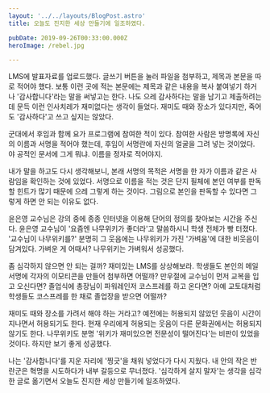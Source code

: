 ```yaml
---
layout: '../../layouts/BlogPost.astro'
title: 오늘도 진지한 세상 만들기에 일조하였다.

pubDate: 2019-09-26T00:33:00.000Z
heroImage: /rebel.jpg

---
```


LMS에 발표자료를 업로드했다. 글쓰기 버튼을 눌러 파일을 첨부하고, 제목과 본문을 따로 적어야 했다. 보통 이런 곳에 적는 본문에는 제목과 같은 내용을 복사 붙여넣기 하거나 '감사합니다'라는 말을 써넣고는 한다. 나도 으레 감사하다는 말을 남기고 제출하려는데 문득 이런 인사치레가 재미없다는 생각이 들었다. 재미도 때와 장소가 있다지만, 죽어도 '감사하다'고 쓰고 싶지는 않았다.

군대에서 후임과 함께 요가 프로그램에 참여한 적이 있다. 참여한 사람은 방명록에 자신의 이름과 서명을 적어야 했는데, 후임이 서명란에 자신의 얼굴을 그려 넣는 것이었다. 야 공적인 문서에 그게 뭐냐. 이름을 정자로 적어야지.

내가 말을 하고도 다시 생각해보니, 본래 서명의 목적은 서명을 한 자가 이름과 같은 사람임을 확인하는 것에 있었다. 서명으로 이름을 적는 것은 단지 필체에 본인 여부를 판독할 힌트가 많기 때문에 으레 그렇게 하는 것이다. 그림으로 본인을 판독할 수 있다면 그렇게 하면 안 되는 이유도 없다.

윤은영 교수님은 강의 중에 종종 인터넷을 이용해 단어의 정의를 찾아보는 시간을 주신다. 윤은영 교수님이 '요즘엔 나무위키가 좋더라'고 말씀하시니 학생 전체가 빵 터졌다. '교수님이 나무위키를?' 분명히 그 웃음에는 나무위키가 가진 '가벼움'에 대한 비웃음이 담겨있다. 가벼운 게 어때서? 나무위키는 가벼워서 성공했다.

좀 심각하지 않으면 안 되는 걸까? 재미있는 LMS를 상상해보라. 학생들도 본인의 메일 서명에 각자의 이모티콘을 만들어 첨부하면 어떨까? 만우절에 교수님이 먼저 교복을 입고 오신다면? 졸업식에 총장님이 파워레인저 코스프레를 하고 온다면? 아예 교토대처럼 학생들도 코스프레를 한 채로 졸업장을 받으면 어떨까?

재미도 때와 장소를 가려서 해야 하는 거라고? 예전에는 허용되지 않았던 웃음이 시간이 지나면서 허용되기도 한다. 현재 우리에게 허용되는 웃음이 다른 문화권에서는 허용되지 않기도 한다. 나무위키도 분명 '위키가 재미있으면 전문성이 떨어진다'는 비판이 있었을 것이다. 하지만 보기 좋게 성공했다.

나는 '감사합니다'를 지운 자리에 '찡긋'을 채워 넣었다가 다시 지웠다. 내 안의 작은 반란군은 혁명을 시도하다가 내부 갈등으로 무너졌다. '심각하게 살지 말자'는 생각을 심각한 글로 옮기면서 오늘도 진지한 세상 만들기에 일조하였다.